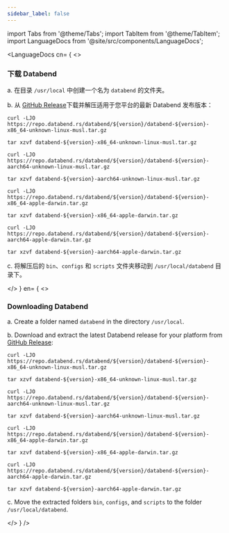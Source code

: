 ```yaml
---
sidebar_label: false
---
```


import Tabs from '@theme/Tabs';
import TabItem from '@theme/TabItem';
import LanguageDocs from '@site/src/components/LanguageDocs';


<LanguageDocs
cn=
{
<>

<p></p>

### 下载 Databend

a. 在目录 `/usr/local` 中创建一个名为 `databend` 的文件夹。

b. 从 [GitHub Release](https://github.com/datafuselabs/databend/releases)下载并解压适用于您平台的最新 Databend 发布版本：

<Tabs>
<TabItem value="linux-x86_64" label="Linux(x86)">

```shell
curl -LJO https://repo.databend.rs/databend/${version}/databend-${version}-x86_64-unknown-linux-musl.tar.gz
```

```shell
tar xzvf databend-${version}-x86_64-unknown-linux-musl.tar.gz
```

</TabItem>

<TabItem value="linux-arm64" label="Linux(Arm)">

```shell
curl -LJO https://repo.databend.rs/databend/${version}/databend-${version}-aarch64-unknown-linux-musl.tar.gz
```

```shell
tar xzvf databend-${version}-aarch64-unknown-linux-musl.tar.gz
```

</TabItem>
<TabItem value="mac-x86_64" label="MacOS(x86)">

```shell
curl -LJO https://repo.databend.rs/databend/${version}/databend-${version}-x86_64-apple-darwin.tar.gz
```

```shell
tar xzvf databend-${version}-x86_64-apple-darwin.tar.gz
```

</TabItem>

<TabItem value="mac-arm64" label="MacOS(Arm)">

```shell
curl -LJO https://repo.databend.rs/databend/${version}/databend-${version}-aarch64-apple-darwin.tar.gz
```

```shell
tar xzvf databend-${version}-aarch64-apple-darwin.tar.gz
```

</TabItem>
</Tabs>

c. 将解压后的 `bin`、`configs` 和 `scripts` 文件夹移动到 `/usr/local/databend` 目录下。

</>
}
en=
{
<>

<p></p>

### Downloading Databend

a. Create a folder named `databend` in the directory `/usr/local`.

b. Download and extract the latest Databend release for your platform from [GitHub Release](https://github.com/datafuselabs/databend/releases):

<Tabs>
<TabItem value="linux-x86_64" label="Linux(x86)">

```shell
curl -LJO https://repo.databend.rs/databend/${version}/databend-${version}-x86_64-unknown-linux-musl.tar.gz
```

```shell
tar xzvf databend-${version}-x86_64-unknown-linux-musl.tar.gz
```

</TabItem>

<TabItem value="linux-arm64" label="Linux(Arm)">

```shell
curl -LJO https://repo.databend.rs/databend/${version}/databend-${version}-aarch64-unknown-linux-musl.tar.gz
```

```shell
tar xzvf databend-${version}-aarch64-unknown-linux-musl.tar.gz
```

</TabItem>
<TabItem value="mac-x86_64" label="MacOS(x86)">

```shell
curl -LJO https://repo.databend.rs/databend/${version}/databend-${version}-x86_64-apple-darwin.tar.gz
```

```shell
tar xzvf databend-${version}-x86_64-apple-darwin.tar.gz
```

</TabItem>

<TabItem value="mac-arm64" label="MacOS(Arm)">

```shell
curl -LJO https://repo.databend.rs/databend/${version}/databend-${version}-aarch64-apple-darwin.tar.gz
```

```shell
tar xzvf databend-${version}-aarch64-apple-darwin.tar.gz
```

</TabItem>
</Tabs>

c. Move the extracted folders `bin`, `configs`, and `scripts` to the folder `/usr/local/databend`.

</>
}
/>

